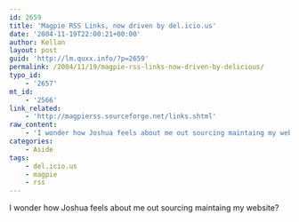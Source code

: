 ```yaml
---
id: 2659
title: 'Magpie RSS Links, now driven by del.icio.us'
date: '2004-11-19T22:00:21+00:00'
author: Kellan
layout: post
guid: 'http://lm.quxx.info/?p=2659'
permalink: /2004/11/19/magpie-rss-links-now-driven-by-delicious/
typo_id:
    - '2657'
mt_id:
    - '2566'
link_related:
    - 'http://magpierss.sourceforge.net/links.shtml'
raw_content:
    - 'I wonder how Joshua feels about me out sourcing maintaing my website?'
categories:
    - Aside
tags:
    - del.icio.us
    - magpie
    - rss
---
```


I wonder how Joshua feels about me out sourcing maintaing my website?